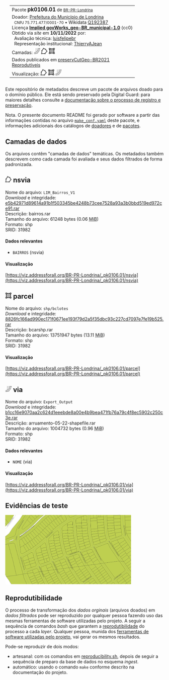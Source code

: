 <aside>
<table align="right" style="padding: 1em">
<tr><td>Pacote <big><b>pk0106.01</b></big> de <small><a target="_afacodes" title="Jurisdição" href="https://afa.codes/BR-PR-Londrina">BR-PR-Londrina</a></small>
</td></tr>
<tr><td>
Doador: <a rel="external" target="_doador" href="https://www.londrina.pr.gov.br/">Prefeitura do Município de Londrina</a>
<br/>&nbsp; <small>CNPJ 75.771.477/0001-70</small> • Wikidata <a rel="external" target="_doador" title="link descritor Wikidata do doador" href="https://www.wikidata.org/wiki/Q192387">Q192387</a></small><br/>
Licença <a rel="external" target="_doador" href="https://git.digital-guard.org/licenses/blob/master/reports/implied-govWorks_geo-BR_municipal-v1.md"><b>Implied govWorks_geo-BR_municipal-1.0</b></a> (cc0)<br/>
Obtido via <i>site</i> em <b>10/11/2022</b> por:
<br/>&nbsp; Avaliação técnica: <a rel="external" target="_gitPerson" title="usuário Git" href="https://github.com/luisfelipebr">luisfelipebr</a>
<br/>&nbsp; Representação institucional: <a rel="external" target="_gitPerson" title="usuário Git" href="https://github.com/ThierryAJean">ThierryAJean</a><br/>
</td></tr>
<tr><td>Camadas: <a title="via" href="#-via"><img src="https://raw.githubusercontent.com/digital-guard/preserv/main/docs/assets/layerIcon-via.png" alt="via" width="20"/></a> <a title="nsvia" href="#-nsvia"><img src="https://raw.githubusercontent.com/digital-guard/preserv/main/docs/assets/layerIcon-nsvia.png" alt="nsvia" width="20"/></a> <a title="parcel" href="#-parcel"><img src="https://raw.githubusercontent.com/digital-guard/preserv/main/docs/assets/layerIcon-parcel.png" alt="parcel" width="20"/></a> </td></tr>
<tr><td>Dados publicados em <a href="https://git.digital-guard.org/preservCutGeo-BR2021/tree/main/data/PR/Londrina/_pk0106.01">preservCutGeo-BR2021</a><br/><a href="#reprodutibilidade">Reprodutíveis</a></td></tr>
<tr><td>Visualização: <a title="nsvia" href="https://viz.addressforall.org/BR-PR-Londrina/_pk0106.01/nsvia"><img src="https://raw.githubusercontent.com/digital-guard/preserv/main/docs/assets/layerIcon-nsvia.png" alt="nsvia" width="20"/></a> <a title="parcel" href="https://viz.addressforall.org/BR-PR-Londrina/_pk0106.01/parcel"><img src="https://raw.githubusercontent.com/digital-guard/preserv/main/docs/assets/layerIcon-parcel.png" alt="parcel" width="20"/></a> <a title="via" href="https://viz.addressforall.org/BR-PR-Londrina/_pk0106.01/via"><img src="https://raw.githubusercontent.com/digital-guard/preserv/main/docs/assets/layerIcon-via.png" alt="via" width="20"/></a> </td></tr>
</table>
</aside>

<section>

Este repositório de metadados descreve um pacote de arquivos doado para o domínio público. Ele está sendo preservado pela Digital Guard: para maiores detalhes consulte a [documentação sobre o processo de registro e preservação](https://wiki.addressforall.org/doc/Documentação_Digital-guard).

Nota. O presente documento README foi gerado por software a partir das informações contidas no arquivo [`make_conf.yaml`](https://git.digital-guard.org/preserv-BR/blob/main/data/PR/Londrina/_pk0106.01/make_conf.yaml) deste pacote, e informações adicionais dos catálogos de [doadores](https://git.digital-guard.org/preserv-BR/blob/main/data/donor.csv) e de [pacotes](https://git.digital-guard.org/preserv-BR/blob/main/data/donatedPack.csv).

# Camadas de dados

Os arquivos contêm "camadas de dados" temáticas. Os metadados também descrevem como cada camada foi avaliada e seus dados filtrados de forma padronizada.

## <img src="https://raw.githubusercontent.com/digital-guard/preserv/main/docs/assets/layerIcon-nsvia.png" alt="nsvia" width="20"/> nsvia

Nome do arquivo: `LIM_Bairros_V1`<br/>*Download* e integridade: [e5b42971d89614a91b1f503345be4248b73cee7528a93a3b0bbd519ed972ce91.rar](https://dl.digital-guard.org/e5b42971d89614a91b1f503345be4248b73cee7528a93a3b0bbd519ed972ce91.rar)<br/>Descrição: bairros.rar<br/>Tamanho do arquivo: 61248 bytes (0.06 <abbr title="mebibyte">MiB</abbr>)<br/>Formato: shp<br/>SRID: 31982

#### Dados relevantes
* `BAIRROS` (nsvia)

#### Visualização
[https://viz.addressforall.org/BR-PR-Londrina/_pk0106.01/nsvia](https://viz.addressforall.org/BR-PR-Londrina/_pk0106.01/nsvia)
## <img src="https://raw.githubusercontent.com/digital-guard/preserv/main/docs/assets/layerIcon-parcel.png" alt="parcel" width="20"/> parcel

Nome do arquivo: `shp/bclotes`<br/>*Download* e integridade: [8826fc166ad990ec171f0671ee193f79d2a5f35dbc93c227cd7097e7fe19b525.rar](https://dl.digital-guard.org/8826fc166ad990ec171f0671ee193f79d2a5f35dbc93c227cd7097e7fe19b525.rar)<br/>Descrição: bcarshp.rar<br/>Tamanho do arquivo: 13751947 bytes (13.11 <abbr title="mebibyte">MiB</abbr>)<br/>Formato: shp<br/>SRID: 31982

#### Visualização
[https://viz.addressforall.org/BR-PR-Londrina/_pk0106.01/parcel](https://viz.addressforall.org/BR-PR-Londrina/_pk0106.01/parcel)
## <img src="https://raw.githubusercontent.com/digital-guard/preserv/main/docs/assets/layerIcon-via.png" alt="via" width="20"/> via

Nome do arquivo: `Export_Output`<br/>*Download* e integridade: [b1cc16e9070aa2c624d1eeebde8a00e4b9bea471fb76a79c4f8ec5902c250c3e.rar](https://dl.digital-guard.org/b1cc16e9070aa2c624d1eeebde8a00e4b9bea471fb76a79c4f8ec5902c250c3e.rar)<br/>Descrição: arruamento-05-22-shapefile.rar<br/>Tamanho do arquivo: 1004732 bytes (0.96 <abbr title="mebibyte">MiB</abbr>)<br/>Formato: shp<br/>SRID: 31982

#### Dados relevantes
* `NOME` (via)

#### Visualização
[https://viz.addressforall.org/BR-PR-Londrina/_pk0106.01/via](https://viz.addressforall.org/BR-PR-Londrina/_pk0106.01/via)

# Evidências de teste
<img src="evidencia.png" width="400"/>

</section>
<section>

# Reprodutibilidade

O processo de transformação dos *dados orginais* (arquivos doados) em *dados filtrados* pode ser reproduzido por qualquer pessoa fazendo uso das mesmas ferramentas de software utilizadas pelo projeto. A seguir a sequência de comandos *bash* que garantem a [reprodutibilidade](https://en.wikipedia.org/wiki/Reproducibility) do processo a cada *layer*. Qualquer pessoa, munida dos [ferramentas de software utilizadas pelo projeto](https://git.AddressForAll.org/suporte/blob/master/docs/pt/infra.md#ambientes-e-ferramentas-de-uso-geral), vai gerar os mesmos resultados.

Pode-se reproduzir de dois modos:
* artesanal: com os comandos em [reproducibility.sh](https://git.digital-guard.org/preserv-BR/blob/main/data/PR/Londrina/_pk0106.01/reproducibility.sh), depois de seguir a sequência de preparo da base de dados no esquema *ingest*.
* automático: usando o comando `make` conforme descrito na documentação do projeto.

</section>

